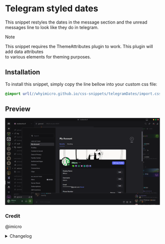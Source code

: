 # Telegram styled dates

This snippet restyles the dates in the message section and the unread messages line to look like they do in telegram.

> [!NOTE]
> This snippet requires the ThemeAttributes plugin to work. This plugin will add data attributes <br>
> to various elements for theming purposes.

## Installation

To install this snippet, simply copy the line bellow into your custom css file:

```css
@import url(//whyimicro.github.io/css-snippets/telegramDates/import.css);
```

## Preview

![image](https://raw.githubusercontent.com/WhyiMicro/css-snippets/refs/heads/main/_previews/settingsModal.png)

### Credit

@imicro

<details>
<summary>Changelog</summary>

## 1.0.0

- Moved from old repo to new one

</details>
